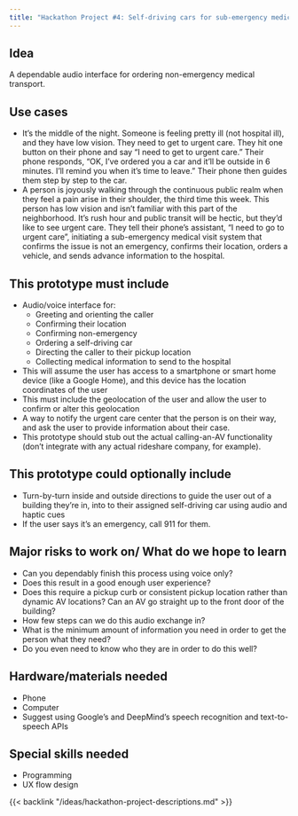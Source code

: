 ```yaml
---
title: "Hackathon Project #4: Self-driving cars for sub-emergency medical visits"
---
```


## Idea

A dependable audio interface for ordering non-emergency medical transport.

## Use cases

- It’s the middle of the night. Someone is feeling pretty ill (not hospital ill), and they have low vision. They need to get to urgent care. They hit one button on their phone and say “I need to get to urgent care.” Their phone responds, “OK, I’ve ordered you a car and it’ll be outside in 6 minutes. I’ll remind you when it’s time to leave.” Their phone then guides them step by step to the car.
- A person is joyously walking through the continuous public realm when they feel a pain arise in their shoulder, the third time this week. This person has low vision and isn’t familiar with this part of the neighborhood. It’s rush hour and public transit will be hectic, but they’d like to see urgent care. They tell their phone’s assistant, “I need to go to urgent care”, initiating a sub-emergency medical visit system that confirms the issue is not an emergency, confirms their location, orders a vehicle, and sends advance information to the hospital.

## This prototype must include

- Audio/voice interface for:
    - Greeting and orienting the caller
    - Confirming their location
    - Confirming non-emergency
    - Ordering a self-driving car
    - Directing the caller to their pickup location
    - Collecting medical information to send to the hospital
- This will assume the user has access to a smartphone or smart home device (like a Google Home), and this device has the location coordinates of the user
- This must include the geolocation of the user and allow the user to confirm or alter this geolocation
- A way to notify the urgent care center that the person is on their way, and ask the user to provide information about their case.
- This prototype should stub out the actual calling-an-AV functionality (don’t integrate with any actual rideshare company, for example).

## This prototype could optionally include

- Turn-by-turn inside and outside directions to guide the user out of a building they’re in, into to their assigned self-driving car using audio and haptic cues
- If the user says it’s an emergency, call 911 for them.

## Major risks to work on/ What do we hope to learn

- Can you dependably finish this process using voice only?
- Does this result in a good enough user experience?
- Does this require a pickup curb or consistent pickup location rather than dynamic AV locations? Can an AV go straight up to the front door of the building?
- How few steps can we do this audio exchange in?
- What is the minimum amount of information you need in order to get the person what they need?
- Do you even need to know who they are in order to do this well?

## Hardware/materials needed

- Phone
- Computer
- Suggest using Google’s and DeepMind’s speech recognition and text-to-speech APIs

## Special skills needed

- Programming
- UX flow design

{{< backlink "/ideas/hackathon-project-descriptions.md" >}}
